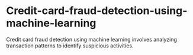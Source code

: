 # Credit-card-fraud-detection-using-machine-learning
Credit card fraud detection using machine learning involves analyzing transaction patterns to identify suspicious activities. 
